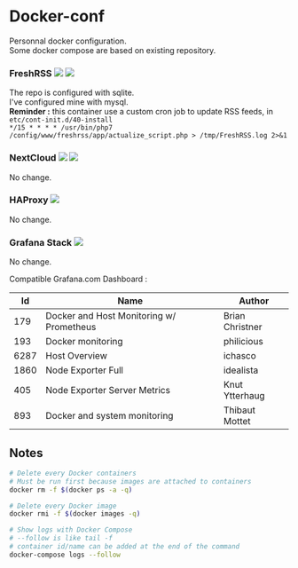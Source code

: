 # Docker-conf
Personnal docker configuration.  
Some docker compose are based on existing repository.


### FreshRSS [![][freshrss badge d]][freshrss docker] [![][freshrss badge g]][freshrss github] 
The repo is configured with sqlite.  
I've configured mine with mysql.  
__Reminder :__ this container use a custom cron job to update RSS feeds, in ``etc/cont-init.d/40-install``  
``*/15 * * * * /usr/bin/php7 /config/www/freshrss/app/actualize_script.php > /tmp/FreshRSS.log 2>&1``

### NextCloud [![][nextcloud badge d]][nextcloud docker] [![][nextcloud badge g]][nextcloud github] 
No change.

### HAProxy [![][haproxy badge g]][haproxy github] 
No change.  

### Grafana Stack [![][dockprom badge g]][dockprom github] 
No change.

Compatible Grafana.com Dashboard :  

| Id   | Name                                     | Author          |
|------|------------------------------------------|-----------------|
| 179  | Docker and Host Monitoring w/ Prometheus | Brian Christner |
| 193  | Docker monitoring                        | philicious      |
| 6287 | Host Overview                            | ichasco         |
| 1860 | Node Exporter Full                       | idealista       |
| 405  | Node Exporter Server Metrics             | Knut Ytterhaug  |
| 893  | Docker and system monitoring             | Thibaut Mottet  |


[freshrss badge d]: https://badgen.net/badge//FreshRSS?icon=docker
[freshrss badge g]: https://badgen.net/badge//FreshRSS/green?icon=github
[freshrss docker]: https://hub.docker.com/r/linuxserver/freshrss/
[freshrss github]: https://github.com/linuxserver/docker-freshrss

[nextcloud badge d]: https://badgen.net/badge//NextCloud?icon=docker
[nextcloud badge g]: https://badgen.net/badge//NextCloud/green?icon=github
[nextcloud docker]: https://hub.docker.com/r/indiehosters/nextcloud/
[nextcloud github]: https://github.com/libresh/compose-nextcloud

[haproxy badge g]: https://badgen.net/badge//HAProxy/green?icon=github
[haproxy github]: https://github.com/libresh/compose-haproxy

[dockprom badge g]: https://badgen.net/badge//DockProm/green?icon=github
[dockprom github]: https://github.com/stefanprodan/dockprom


## Notes
``` bash
# Delete every Docker containers
# Must be run first because images are attached to containers
docker rm -f $(docker ps -a -q)

# Delete every Docker image
docker rmi -f $(docker images -q)

# Show logs with Docker Compose
# --follow is like tail -f
# container id/name can be added at the end of the command
docker-compose logs --follow
```
